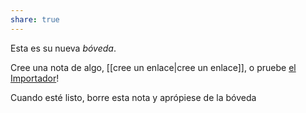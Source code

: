 ```yaml
---
share: true
---
```

Esta es su nueva *bóveda*.

Cree una nota de algo, [[cree un enlace|cree un enlace]], o pruebe [el Importador](https://help.obsidian.md/Plugins/Importer)!

Cuando esté listo, borre esta nota y aprópiese de la bóveda